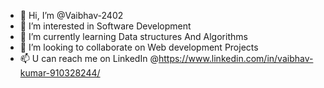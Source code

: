- 👋 Hi, I’m @Vaibhav-2402
- 👀 I’m interested in Software Development
- 🌱 I’m currently learning Data structures And Algorithms
- 💞️ I’m looking to collaborate on Web development Projects
- 📫 U can reach me on LinkedIn @https://www.linkedin.com/in/vaibhav-kumar-910328244/ 
